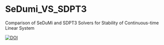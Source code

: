 # SeDumi_VS_SDPT3
Comparison of SeDuMi and SDPT3 Solvers for Stability of Continuous-time Linear System

[![DOI](https://zenodo.org/badge/648278490.svg)](https://zenodo.org/badge/latestdoi/648278490)
